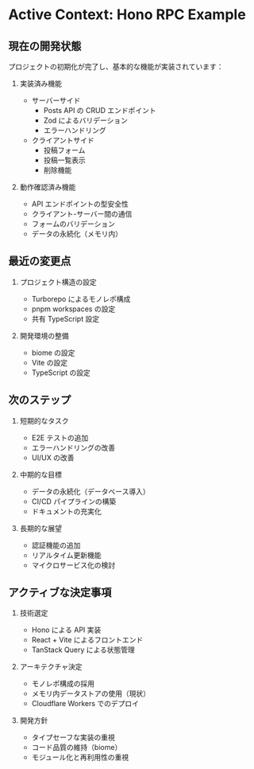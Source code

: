 # Active Context: Hono RPC Example

## 現在の開発状態

プロジェクトの初期化が完了し、基本的な機能が実装されています：

1. 実装済み機能

   - サーバーサイド
     - Posts API の CRUD エンドポイント
     - Zod によるバリデーション
     - エラーハンドリング
   - クライアントサイド
     - 投稿フォーム
     - 投稿一覧表示
     - 削除機能

2. 動作確認済み機能
   - API エンドポイントの型安全性
   - クライアント-サーバー間の通信
   - フォームのバリデーション
   - データの永続化（メモリ内）

## 最近の変更点

1. プロジェクト構造の設定

   - Turborepo によるモノレポ構成
   - pnpm workspaces の設定
   - 共有 TypeScript 設定

2. 開発環境の整備
   - biome の設定
   - Vite の設定
   - TypeScript の設定

## 次のステップ

1. 短期的なタスク

   - E2E テストの追加
   - エラーハンドリングの改善
   - UI/UX の改善

2. 中期的な目標

   - データの永続化（データベース導入）
   - CI/CD パイプラインの構築
   - ドキュメントの充実化

3. 長期的な展望
   - 認証機能の追加
   - リアルタイム更新機能
   - マイクロサービス化の検討

## アクティブな決定事項

1. 技術選定

   - Hono による API 実装
   - React + Vite によるフロントエンド
   - TanStack Query による状態管理

2. アーキテクチャ決定

   - モノレポ構成の採用
   - メモリ内データストアの使用（現状）
   - Cloudflare Workers でのデプロイ

3. 開発方針
   - タイプセーフな実装の重視
   - コード品質の維持（biome）
   - モジュール化と再利用性の重視
